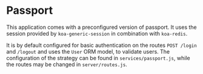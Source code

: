 Passport
========
This application comes with a preconfigured version of passport. It uses the session provided by `koa-generic-session` in combination with `koa-redis`.

It is by default configured for basic authentication on the routes `POST /login` and `/logout` and uses the `User` ORM model, to validate users. The configuration of the strategy can be found in `services/passport.js`, while the routes may be changed in `server/routes.js`.